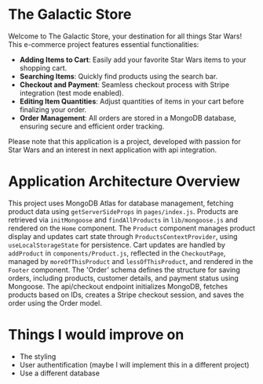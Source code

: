 # The Galactic Store

Welcome to The Galactic Store, your destination for all things Star Wars! This e-commerce project features essential functionalities:

- **Adding Items to Cart**: Easily add your favorite Star Wars items to your shopping cart.
- **Searching Items**: Quickly find products using the search bar.
- **Checkout and Payment**: Seamless checkout process with Stripe integration (test mode enabled).
- **Editing Item Quantities**: Adjust quantities of items in your cart before finalizing your order.
- **Order Management**: All orders are stored in a MongoDB database, ensuring secure and efficient order tracking.

Please note that this application is a project, developed with passion for Star Wars and an interest in next application with api integration.

# Application Architecture Overview

This project uses MongoDB Atlas for database management, fetching product data using `getServerSideProps` in `pages/index.js`. Products are retrieved via `initMongoose` and `findAllProducts` in `lib/mongoose.js` and rendered on the `Home` component. The `Product` component manages product display and updates cart state through `ProductsContextProvider`, using `useLocalStorageState` for persistence. Cart updates are handled by `addProduct` in `components/Product.js`, reflected in the `CheckoutPage`, managed by `moreOfThisProduct` and `lessOfThisProduct`, and rendered in the `Footer` component. The 'Order' schema defines the structure for saving orders, including products, customer details, and payment status using Mongoose. The api/checkout endpoint initializes MongoDB, fetches products based on IDs, creates a Stripe checkout session, and saves the order using the Order model.

 # Things I would improve on

- The styling
- User authentification (maybe I will implement this in a different project)
- Use a different database

